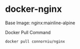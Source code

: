 # docker-nginx



Base Image: nginx:mainline-alpine

Docker Pull Command


```bash
docker pull connorniu/nginx
```